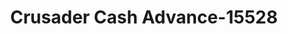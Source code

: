 ---
f_zip-code: 73018
f_state-code: OK
title: Crusader Cash Advance-15528
f_phone: 405-222-3952
f_city-only: Chickasha
f_address: 1750 South 4Th Street Chickasha
f_location-unique-id: '15528'
slug: crusader-cash-advance-15528
updated-on: '2024-05-30T13:46:58.046Z'
created-on: '2024-05-30T13:36:59.803Z'
published-on: '2024-05-30T13:54:32.469Z'
f_city-state: cms/city/chickasha-ok.md
f_company: cms/company/crusader-cash-advance.md
f_state: cms/state/oklahoma.md
layout: '[payday-loan].html'
tags: payday-loan
---